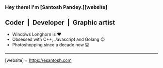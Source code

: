 ### Hey there! I'm [Santosh Pandey.][website]
 
## Coder &nbsp;|&nbsp; Developer &nbsp;|&nbsp; Graphic artist
 - Windows Longhorn is ❤
 - Obsessed with C++, Javascript and Golang 😌<br/>
 - Photoshopping since a decade now 💻<br/>
____
[website] = https://esantosh.com

